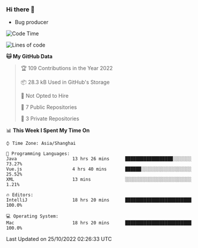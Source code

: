 ### Hi there 👋
* Bug producer
<!--START_SECTION:waka-->
![Code Time](http://img.shields.io/badge/Code%20Time-790%20hrs%204%20mins-blue)

![Lines of code](https://img.shields.io/badge/From%20Hello%20World%20I%27ve%20Written-36%20Thousand%20lines%20of%20code-blue)

**🐱 My GitHub Data** 

> 🏆 109 Contributions in the Year 2022
 > 
> 📦 28.3 kB Used in GitHub's Storage 
 > 
> 🚫 Not Opted to Hire
 > 
> 📜 7 Public Repositories 
 > 
> 🔑 3 Private Repositories  
 > 
📊 **This Week I Spent My Time On** 

```text
⌚︎ Time Zone: Asia/Shanghai

💬 Programming Languages: 
Java                     13 hrs 26 mins      ██████████████████░░░░░░░   73.27% 
Vue.js                   4 hrs 40 mins       ██████░░░░░░░░░░░░░░░░░░░   25.52% 
XML                      13 mins             ░░░░░░░░░░░░░░░░░░░░░░░░░   1.21%

🔥 Editors: 
IntelliJ                 18 hrs 20 mins      █████████████████████████   100.0%

💻 Operating System: 
Mac                      18 hrs 20 mins      █████████████████████████   100.0%

```


 Last Updated on 25/10/2022 02:26:33 UTC
<!--END_SECTION:waka-->
